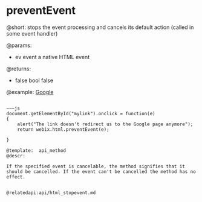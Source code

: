 preventEvent
=============


@short: stops the event processing and cancels its default action (called in some event handler)
	
@params:
- ev	event	a native HTML event

@returns:
- false		bool		false

@example:
<a id="mylink" href='http://google.com'>Google</a>
~~~

~~~js
document.getElementById("mylink").onclick = function(e)
{
    alert("The link doesn't redirect us to the Google page anymore");
	return webix.html.preventEvent(e);
    
}

@template:	api_method
@descr:

If the specified event is cancelable, the method signifies that it should be cancelled. If the event can't be cancelled the method has no effect.


@relatedapi:api/html_stopevent.md